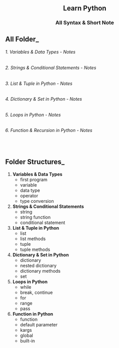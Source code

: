 <h2 align="center"> Learn Python </h2>

<h3 align="center"><a style="text-decoration:none" href="https://tamimiqbal.notion.site/All-Syntax-Short-Note-11ebf6be67d480dd86dada64b2cc6756?pvs=4">All Syntax & Short Note</a></h3>

## All Folder_

<h6> 1. Variables & Data Types - <a style="text-decoration:none" href="https://tamimiqbal.notion.site/1-Variables-Data-Types-2a283b0128cc47e39fa31fa13754c266?pvs=4" >Notes</a></h6>
<h6> 2. Strings & Conditional Statements - <a style="text-decoration:none" href="https://tamimiqbal.notion.site/2-Strings-Conditionals-f87143db09184e0799591beaa1ac484f?pvs=4" >Notes</a> </h6>
<h6> 3. List & Tuple in Python - <a style="text-decoration:none" href="https://tamimiqbal.notion.site/3-List-Tuples-4f6a435875554f5f88030459edf99c45?pvs=4" >Notes</a> </h6>

<h6>4. Dictionary & Set in Python - <a style="text-decoration:none" href="https://tamimiqbal.notion.site/4-Dictionary-Set-in-Python-74e85ebb55c94d71970ab4f2059e0982?pvs=4">Notes</a> </h6>
 

<h6>5. Loops in Python - <a style="text-decoration:none" href="https://tamimiqbal.notion.site/5-Loops-in-Python-11ebf6be67d48022b733ce346c608467?pvs=4">Notes</a> </h6>

<h6>6. Function & Recursion in Python - <a style="text-decoration:none" href="https://tamimiqbal.notion.site/6-Functions-Recursion-in-Python-11fbf6be67d480608ed3d3c9b6e053d4?pvs=4">Notes</a> </h6>

<br>

## Folder Structures_

1. **Variables & Data Types**
    - first program 
    - variable
    - data type 
    - operator
    - type conversion
2. **Strings & Conditional Statements**
    - string
    - string function
    - conditional statement
3. **List & Tuple in Python**
    - list
    - list methods
    - tuple
    - tuple methods
4. **Dictionary & Set in Python**
    - dictionary
    - nested dictionary
    - dictionary methods
    - set
5. **Loops in Python**
    - while
    - break, continue
    - for 
    - range
    - pass
6. **Function in Python**
    - function
    - default parameter
    - kargs
    - global
    - built-in


